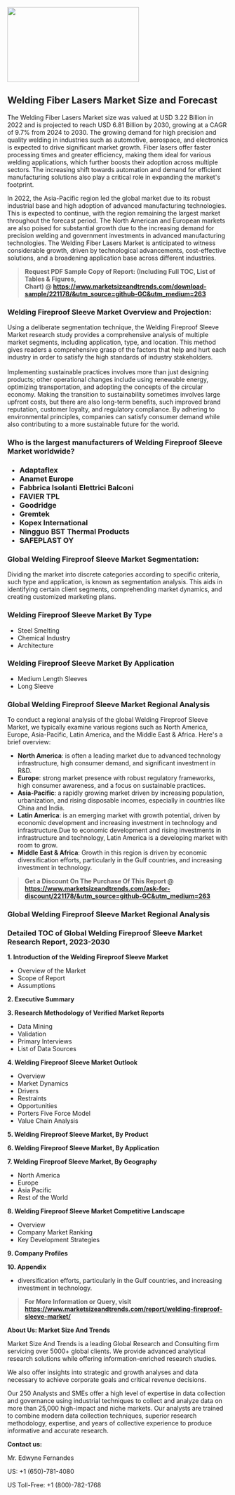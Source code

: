 <p><img class="alignnone size-medium wp-image-20088" src="https://ffe5etoiles.com/wp-content/uploads/2024/12/MST1-300x171.png" alt="" width="300" height="171" /></p><h2>Welding Fiber Lasers Market Size and Forecast</h2><p>The Welding Fiber Lasers Market size was valued at USD 3.22 Billion in 2022 and is projected to reach USD 6.81 Billion by 2030, growing at a CAGR of 9.7% from 2024 to 2030. The growing demand for high precision and quality welding in industries such as automotive, aerospace, and electronics is expected to drive significant market growth. Fiber lasers offer faster processing times and greater efficiency, making them ideal for various welding applications, which further boosts their adoption across multiple sectors. The increasing shift towards automation and demand for efficient manufacturing solutions also play a critical role in expanding the market's footprint.</p><p>In 2022, the Asia-Pacific region led the global market due to its robust industrial base and high adoption of advanced manufacturing technologies. This is expected to continue, with the region remaining the largest market throughout the forecast period. The North American and European markets are also poised for substantial growth due to the increasing demand for precision welding and government investments in advanced manufacturing technologies. The Welding Fiber Lasers Market is anticipated to witness considerable growth, driven by technological advancements, cost-effective solutions, and a broadening application base across different industries.</p></p><blockquote id="" class=""><strong>Request PDF Sample Copy of Report: (Including Full TOC, List of Tables &amp; Figures, Chart)&nbsp;@&nbsp;<strong><a href="https://www.marketsizeandtrends.com/download-sample/221178/&utm_source=github-GC&utm_medium=263" target="_blank">https://www.marketsizeandtrends.com/download-sample/221178/&utm_source=github-GC&utm_medium=263</a></strong></strong></blockquote><h3 id="" class="">Welding Fireproof Sleeve Market&nbsp;Overview and Projection:</h3><p id="" class="">Using a deliberate segmentation technique, the Welding Fireproof Sleeve Market research study provides a comprehensive analysis of multiple market segments, including application, type, and location. This method gives readers a comprehensive grasp of the factors that help and hurt each industry in order to satisfy the high standards of industry stakeholders. <br /> <br />Implementing sustainable practices involves more than just designing products; other operational changes include using renewable energy, optimizing transportation, and adopting the concepts of the circular economy. Making the transition to sustainability sometimes involves large upfront costs, but there are also long-term benefits, such improved brand reputation, customer loyalty, and regulatory compliance. By adhering to environmental principles, companies can satisfy consumer demand while also contributing to a more sustainable future for the world.</p><h3 id="" class="">Who is the largest manufacturers of&nbsp;Welding Fireproof Sleeve Market worldwide?</h3><h3 class=""><p><ul><li>Adaptaflex </li><li> Anamet Europe </li><li> Fabbrica Isolanti Elettrici Balconi </li><li> FAVIER TPL </li><li> Goodridge </li><li> Gremtek </li><li> Kopex International </li><li> Ningguo BST Thermal Products </li><li> SAFEPLAST OY</li></ul></p></h3><h3 id="" class="">Global&nbsp;Welding Fireproof Sleeve Market Segmentation:</h3><p id="" class="">Dividing the market into discrete categories according to specific criteria, such type and application, is known as segmentation analysis. This aids in identifying certain client segments, comprehending market dynamics, and creating customized marketing plans.</p><h3 id="" class="">Welding Fireproof Sleeve Market&nbsp;By Type</h3><p><p><ul><li>Steel Smelting</li><li> Chemical Industry</li><li> Architecture</p></li></ul></p></p><h3 id="" class="">Welding Fireproof Sleeve Market&nbsp;By Application</h3><p class=""><p><ul><li>Medium Length Sleeves</li><li> Long Sleeve</li></ul></p></p><h3 id="" class="">Global Welding Fireproof Sleeve Market Regional Analysis</h3><p id="" class="">To conduct a regional analysis of the global Welding Fireproof Sleeve Market, we typically examine various regions such as North America, Europe, Asia-Pacific, Latin America, and the Middle East &amp; Africa. Here's a brief overview:</p><ul><li><strong>North America</strong>: is often a leading market due to advanced technology infrastructure, high consumer demand, and significant investment in R&amp;D.</li><li><strong>Europe</strong>: strong market presence with robust regulatory frameworks, high consumer awareness, and a focus on sustainable practices.</li><li><strong>Asia-Pacific</strong>: a rapidly growing market driven by increasing population, urbanization, and rising disposable incomes, especially in countries like China and India.</li><li><strong>Latin America</strong>: is an emerging market with growth potential, driven by economic development and increasing investment in technology and infrastructure.Due to economic development and rising investments in infrastructure and technology, Latin America is a developing market with room to grow.</li><li><strong>Middle East &amp; Africa</strong>: Growth in this region is driven by economic diversification efforts, particularly in the Gulf countries, and increasing investment in technology.</li></ul><blockquote id="" class=""><strong>Get a Discount On The Purchase Of This Report @ <strong><a href="https://www.marketsizeandtrends.com/ask-for-discount/221178/&utm_source=github-GC&utm_medium=263" target="_blank">https://www.marketsizeandtrends.com/ask-for-discount/221178/&utm_source=github-GC&utm_medium=263</a></strong></strong></blockquote><h3 id="" class="">Global Welding Fireproof Sleeve Market Regional Analysis</h3><h3 id="" class="">Detailed TOC of Global Welding Fireproof Sleeve Market Research Report, 2023-2030</h3><p id="" class=""><strong>1. Introduction of the Welding Fireproof Sleeve Market</strong></p><ul><li>Overview of the Market</li><li>Scope of Report</li><li>Assumptions</li></ul><p id="" class=""><strong>2. Executive Summary</strong></p><p id="" class=""><strong>3. Research Methodology of Verified Market Reports</strong></p><ul><li>Data Mining</li><li>Validation</li><li>Primary Interviews</li><li>List of Data Sources</li></ul><p id="" class=""><strong>4. Welding Fireproof Sleeve Market Outlook</strong></p><ul><li>Overview</li><li>Market Dynamics</li><li>Drivers</li><li>Restraints</li><li>Opportunities</li><li>Porters Five Force Model</li><li>Value Chain Analysis</li></ul><p id="" class=""><strong>5. Welding Fireproof Sleeve Market, By Product</strong></p><p id="" class=""><strong>6. Welding Fireproof Sleeve Market, By Application</strong></p><p id="" class=""><strong>7. Welding Fireproof Sleeve Market, By Geography</strong></p><ul><li>North America</li><li>Europe</li><li>Asia Pacific</li><li>Rest of the World</li></ul><p id="" class=""><strong>8. Welding Fireproof Sleeve Market Competitive Landscape</strong></p><ul><li>Overview</li><li>Company Market Ranking</li><li>Key Development Strategies</li></ul><p id="" class=""><strong>9. Company Profiles</strong></p><p id="" class=""><strong>10. Appendix</strong></p><ul><li>diversification efforts, particularly in the Gulf countries, and increasing investment in technology.</li></ul><blockquote id="" class=""><strong>For More Information or Query, visit <strong><strong><a href="https://www.marketsizeandtrends.com/report/welding-fireproof-sleeve-market/" target="_blank">https://www.marketsizeandtrends.com/report/welding-fireproof-sleeve-market/</a></strong></strong></strong></blockquote><p id="" class=""><strong>About Us: Market Size And Trends</strong></p><p id="" class="">Market Size And Trends is a leading Global Research and Consulting firm servicing over 5000+ global clients. We provide advanced analytical research solutions while offering information-enriched research studies.</p><p id="" class="">We also offer insights into strategic and growth analyses and data necessary to achieve corporate goals and critical revenue decisions.</p><p id="" class="">Our 250 Analysts and SMEs offer a high level of expertise in data collection and governance using industrial techniques to collect and analyze data on more than 25,000 high-impact and niche markets. Our analysts are trained to combine modern data collection techniques, superior research methodology, expertise, and years of collective experience to produce informative and accurate research.</p><p id="" class=""><strong>Contact us:</strong></p><p id="" class="">Mr. Edwyne Fernandes</p><p id="" class="">US: +1 (650)-781-4080</p><p id="" class="">US Toll-Free: +1 (800)-782-1768</p>
